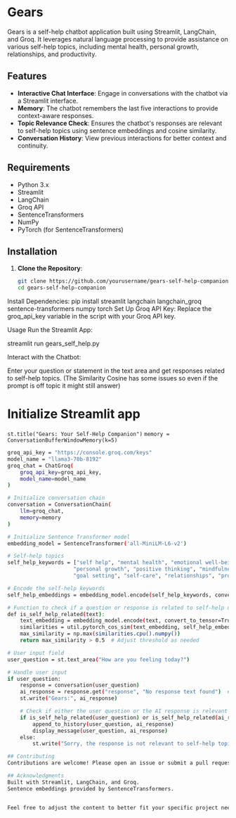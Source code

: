# Gears

Gears is a self-help chatbot application built using Streamlit, LangChain, and Groq. It leverages natural language processing to provide assistance on various self-help topics, including mental health, personal growth, relationships, and productivity.

## Features

- **Interactive Chat Interface**: Engage in conversations with the chatbot via a Streamlit interface.
- **Memory**: The chatbot remembers the last five interactions to provide context-aware responses.
- **Topic Relevance Check**: Ensures the chatbot's responses are relevant to self-help topics using sentence embeddings and cosine similarity.
- **Conversation History**: View previous interactions for better context and continuity.

## Requirements

- Python 3.x
- Streamlit
- LangChain
- Groq API
- SentenceTransformers
- NumPy
- PyTorch (for SentenceTransformers)

## Installation

1. **Clone the Repository**:
   ```bash
   git clone https://github.com/yourusername/gears-self-help-companion.git
   cd gears-self-help-companion
Install Dependencies:
pip install streamlit langchain langchain_groq sentence-transformers numpy torch
Set Up Groq API Key:
Replace the groq_api_key variable in the script with your Groq API key.

Usage
Run the Streamlit App:

streamlit run gears_self_help.py

Interact with the Chatbot:

Enter your question or statement in the text area and get responses related to self-help topics.
(The Similarity Cosine has some issues so even if the prompt is off topic it might still answer)

# Initialize Streamlit app
`st.title("Gears: Your Self-Help Companion")`
`memory = ConversationBufferWindowMemory(k=5)`
   ```bash
   groq_api_key = "https://console.groq.com/keys"
   model_name = "llama3-70b-8192"
   groq_chat = ChatGroq(
       groq_api_key=groq_api_key,
       model_name=model_name
   )
   
   # Initialize conversation chain
   conversation = ConversationChain(
       llm=groq_chat,
       memory=memory
   )
   
   # Initialize Sentence Transformer model
   embedding_model = SentenceTransformer('all-MiniLM-L6-v2')
   
   # Self-help topics
   self_help_keywords = ["self help", "mental health", "emotional well-being", "stress management", 
                        "personal growth", "positive thinking", "mindfulness", "motivation", 
                        "goal setting", "self-care", "relationships", "productivity", "confidence"]
   
   # Encode the self-help keywords
   self_help_embeddings = embedding_model.encode(self_help_keywords, convert_to_tensor=True)
   
   # Function to check if a question or response is related to self-help using embeddings
   def is_self_help_related(text):
       text_embedding = embedding_model.encode(text, convert_to_tensor=True)
       similarities = util.pytorch_cos_sim(text_embedding, self_help_embeddings)
       max_similarity = np.max(similarities.cpu().numpy())
       return max_similarity > 0.5  # Adjust threshold as needed
   
   # User input field
   user_question = st.text_area("How are you feeling today?")
   
   # Handle user input
   if user_question:
       response = conversation(user_question)
       ai_response = response.get("response", "No response text found")  # Adjust according to the actual response structure
       st.write("Gears:", ai_response)
   
       # Check if either the user question or the AI response is relevant to self-help topics
       if is_self_help_related(user_question) or is_self_help_related(ai_response):
           append_to_history(user_question, ai_response)
           display_message(user_question, ai_response)
       else:
           st.write("Sorry, the response is not relevant to self-help topics. Please ask another question related to mental health, personal growth, relationships, or productivity.")

## Contributing
Contributions are welcome! Please open an issue or submit a pull request for any changes or improvements.

## Acknowledgments
Built with Streamlit, LangChain, and Groq.
Sentence embeddings provided by SentenceTransformers.


Feel free to adjust the content to better fit your specific project needs and details.
